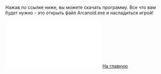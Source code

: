 Нажав по ссылке ниже, вы можете скачать программу. Все что вам будет нужно - это открыть файл Arcanoid.exe и насладиться игрой!

![Скачать!](/sipoon-program/images/ARCANOID.rar)
[На главную](/sipoon-program)